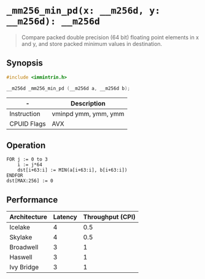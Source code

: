 `_mm256_min_pd(x: __m256d, y: __m256d): __m256d`
================================================

> Compare packed double precision (64 bit) floating point elements in x and y, and store packed minimum values in destination.

## Synopsis

```c
#include <immintrin.h>

__m256d _mm256_min_pd (__m256d a, __m256d b);
```

| -           | Description          |
| ----------- | -------------------- |
| Instruction | vminpd ymm, ymm, ymm |
| CPUID Flags | AVX                  |

## Operation

```
FOR j := 0 to 3
	i := j*64
	dst[i+63:i] := MIN(a[i+63:i], b[i+63:i])
ENDFOR
dst[MAX:256] := 0
```

## Performance

| Architecture | Latency | Throughput (CPI) |
| ------------ | ------- | ---------------- |
| Icelake      | 4       | 0.5              |
| Skylake      | 4       | 0.5              |
| Broadwell    | 3       | 1                |
| Haswell      | 3       | 1                |
| Ivy Bridge   | 3       | 1                |
